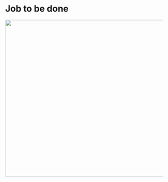 # Job to be done

<img src="https://github.com/yakonaru/BADS7105/blob/main/Homework%2002%20%E2%80%93%20Jobs%20to%20be%20done/jtbd.png" width="1000" height="500" />